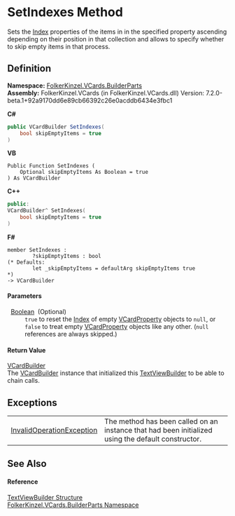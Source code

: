 # SetIndexes Method


Sets the <a href="70c82664-4c95-c20f-f819-7fba4087eead.md">Index</a> properties of the items in in the specified property ascending depending on their position in that collection and allows to specify whether to skip empty items in that process.



## Definition
**Namespace:** <a href="30716183-7f69-ceb8-b5fe-4d9f23e7fd2b.md">FolkerKinzel.VCards.BuilderParts</a>  
**Assembly:** FolkerKinzel.VCards (in FolkerKinzel.VCards.dll) Version: 7.2.0-beta.1+92a9170dd6e89cb66392c26e0acddb6434e3fbc1

**C#**
``` C#
public VCardBuilder SetIndexes(
	bool skipEmptyItems = true
)
```
**VB**
``` VB
Public Function SetIndexes ( 
	Optional skipEmptyItems As Boolean = true
) As VCardBuilder
```
**C++**
``` C++
public:
VCardBuilder^ SetIndexes(
	bool skipEmptyItems = true
)
```
**F#**
``` F#
member SetIndexes : 
        ?skipEmptyItems : bool 
(* Defaults:
        let _skipEmptyItems = defaultArg skipEmptyItems true
*)
-> VCardBuilder 
```



#### Parameters
<dl><dt>  <a href="https://learn.microsoft.com/dotnet/api/system.boolean" target="_blank" rel="noopener noreferrer">Boolean</a>  (Optional)</dt><dd><code>true</code> to reset the <a href="70c82664-4c95-c20f-f819-7fba4087eead.md">Index</a> of empty <a href="e1395eb9-792c-c4d8-ee22-97939a91c58e.md">VCardProperty</a> objects to <code>null</code>, or <code>false</code> to treat empty <a href="e1395eb9-792c-c4d8-ee22-97939a91c58e.md">VCardProperty</a> objects like any other. (<code>null</code> references are always skipped.)</dd></dl>

#### Return Value
<a href="4254b25b-c39b-3224-d22e-0072642cabb3.md">VCardBuilder</a>  
The <a href="4254b25b-c39b-3224-d22e-0072642cabb3.md">VCardBuilder</a> instance that initialized this <a href="ab240fa5-8b52-5b0d-80b4-2ee85776ca85.md">TextViewBuilder</a> to be able to chain calls.

## Exceptions
<table>
<tr>
<td><a href="https://learn.microsoft.com/dotnet/api/system.invalidoperationexception" target="_blank" rel="noopener noreferrer">InvalidOperationException</a></td>
<td>The method has been called on an instance that had been initialized using the default constructor.</td></tr>
</table>

## See Also


#### Reference
<a href="ab240fa5-8b52-5b0d-80b4-2ee85776ca85.md">TextViewBuilder Structure</a>  
<a href="30716183-7f69-ceb8-b5fe-4d9f23e7fd2b.md">FolkerKinzel.VCards.BuilderParts Namespace</a>  
